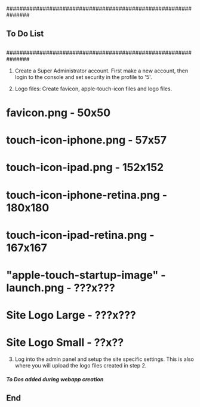 ###############################################################
##                                                           ##
##                        To Do List                         ##
##                                                           ##
###############################################################

1) Create a Super Administrator account. First make a new account, then login to the console and set security in the profile to '5'. 

2) Logo files: Create favicon, apple-touch-icon files and logo files.

  # favicon.png - 50x50
  # touch-icon-iphone.png - 57x57
  # touch-icon-ipad.png - 152x152
  # touch-icon-iphone-retina.png - 180x180
  # touch-icon-ipad-retina.png - 167x167
  # "apple-touch-startup-image" - launch.png - ???x???
  # Site Logo Large - ???x???
  # Site Logo Small - ??x??

3) Log into the admin panel and setup the site specific settings. This is also where you will upload the logo files created in step 2. 

##### To Dos added during webapp creation #####

## End
